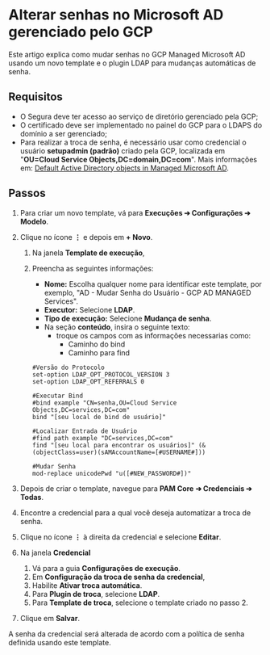 # Alterar senhas no Microsoft AD gerenciado pelo GCP

Este artigo explica como mudar senhas no GCP Managed Microsoft AD usando um novo template e o plugin LDAP para mudanças automáticas de senha.

## Requisitos

- O Segura deve ter acesso ao serviço de diretório gerenciado pela GCP;
- O certificado deve ser implementado no painel do GCP para o LDAPS do domínio a ser gerenciado;
- Para realizar a troca de senha, é necessário usar como credencial o usuário **setupadmin (padrão)** criado pela GCP, localizada em "**OU=Cloud Service Objects,DC=domain,DC=com**". Mais informações em: [Default Active Directory objects in Managed Microsoft AD](https://cloud.google.com/managed-microsoft-ad/docs/objects#users).

## Passos

1. Para criar um novo template, vá para **Execuções ➔ Configurações ➔ Modelo**.
2. Clique no ícone **⋮** e depois em **+ Novo**.
    1. Na janela **Template de execução**,
    2. Preencha as seguintes informações:
        - **Nome:** Escolha qualquer nome para identificar este template, por exemplo, "AD - Mudar Senha do Usuário - GCP AD MANAGED Services".
        - **Executor:** Selecione **LDAP**.
        - **Tipo de execução:** Selecione **Mudança de senha**.
        - Na seção **conteúdo**, insira o seguinte texto:
            - troque os campos com as informações necessarias como:
                - Caminho do bind
                - Caminho para find
    
        ```
        #Versão do Protocolo
        set-option LDAP_OPT_PROTOCOL_VERSION 3
        set-option LDAP_OPT_REFERRALS 0

        #Executar Bind
        #bind example "CN=senha,OU=Cloud Service Objects,DC=services,DC=com"
        bind "[seu local de bind de usuário]"

        #Localizar Entrada de Usuário
        #find path example "DC=services,DC=com"
        find "[seu local para encontrar os usuários]" (&(objectClass=user)(sAMAccountName=[#USERNAME#]))

        #Mudar Senha
        mod-replace unicodePwd "u([#NEW_PASSWORD#])"

        ```
    
3. Depois de criar o template, navegue para **PAM Core** **➔ Credenciais ➔ Todas**.
4. Encontre a credencial para a qual você deseja automatizar a troca de senha.
5. Clique no ícone **⋮** à direita da credencial e selecione **Editar**.
6. Na janela **Credencial**
    1. Vá para a guia **Configurações de execução**.
    2. Em **Configuração da troca de senha da credencial**,
    3. Habilite **Ativar troca automática**.
    4. Para **Plugin de troca**, selecione **LDAP**.
    5. Para **Template de troca**, selecione o template criado no passo 2.
7. Clique em **Salvar**.

A senha da credencial será alterada de acordo com a política de senha definida usando este template.